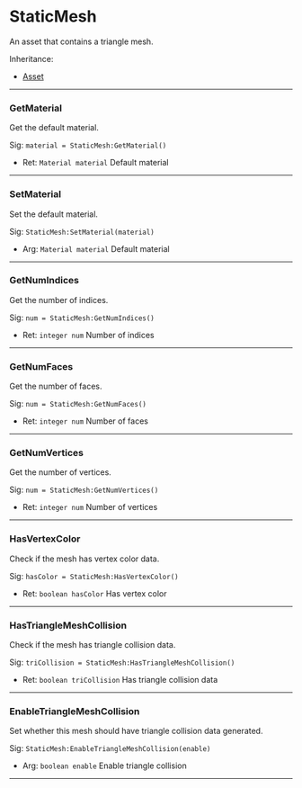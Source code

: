 # StaticMesh

An asset that contains a triangle mesh.

Inheritance:
* [Asset](Asset.md)

---
### GetMaterial
Get the default material.

Sig: `material = StaticMesh:GetMaterial()`
 - Ret: `Material material` Default material
---
### SetMaterial
Set the default material.

Sig: `StaticMesh:SetMaterial(material)`
 - Arg: `Material material` Default material
---
### GetNumIndices
Get the number of indices.

Sig: `num = StaticMesh:GetNumIndices()`
 - Ret: `integer num` Number of indices
---
### GetNumFaces
Get the number of faces.

Sig: `num = StaticMesh:GetNumFaces()`
 - Ret: `integer num` Number of faces
---
### GetNumVertices
Get the number of vertices.

Sig: `num = StaticMesh:GetNumVertices()`
 - Ret: `integer num` Number of vertices
---
### HasVertexColor
Check if the mesh has vertex color data.

Sig: `hasColor = StaticMesh:HasVertexColor()`
 - Ret: `boolean hasColor` Has vertex color
---
### HasTriangleMeshCollision
Check if the mesh has triangle collision data.

Sig: `triCollision = StaticMesh:HasTriangleMeshCollision()`
 - Ret: `boolean triCollision` Has triangle collision data
---
### EnableTriangleMeshCollision
Set whether this mesh should have triangle collision data generated.

Sig: `StaticMesh:EnableTriangleMeshCollision(enable)`
 - Arg: `boolean enable` Enable triangle collision
---
